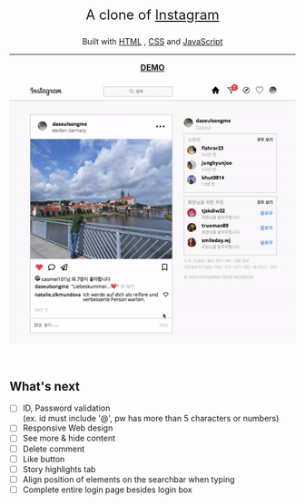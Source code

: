 <p align="center" style="font-size:24px">
A clone of <a href="https://www.instagram.com/" target="blank">Instagram</a></p>

<p align="center">
Built with <a href="https://www.w3.org/html/" target="blank">HTML</a> , <a href="https://www.w3.org/Style/CSS/Overview.en.html" target="blank">CSS</a> and <a href="https://javascript.info/" target="blank">JavaScript</a></p>

---

<p align="center">
<a href="#"><strong>DEMO</strong></a>

![main page](./img/test_v1.gif)

</p>

<br>

## What's next

- [ ] ID, Password validation  
(ex. id must include '@', pw has more than 5 characters or numbers)
- [ ] Responsive Web design
- [ ] See more & hide content
- [ ] Delete comment
- [ ] Like button
- [ ] Story highlights tab
- [ ] Align position of elements on the searchbar when typing
- [ ] Complete entire login page besides login box
